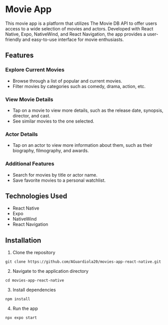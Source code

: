 # Movie App
This movie app is a platform that utilizes The Movie DB API to offer users access to a wide selection of movies and actors. Developed with React Native, Expo, NativeWind, and React Navigation, the app provides a user-friendly and easy-to-use interface for movie enthusiasts.

## Features
### Explore Current Movies
* Browse through a list of popular and current movies.
* Filter movies by categories such as comedy, drama, action, etc.

### View Movie Details
* Tap on a movie to view more details, such as the release date, synopsis, director, and cast.
* See similar movies to the one selected.

### Actor Details
* Tap on an actor to view more information about them, such as their biography, filmography, and awards.

### Additional Features
* Search for movies by title or actor name.
* Save favorite movies to a personal watchlist.

## Technologies Used
* React Native
* Expo
* NativeWind
* React Navigation

## Installation

1. Clone the repository
```
git clone https://github.com/AGuardiola20/movies-app-react-native.git
```
2. Navigate to the application directory
```
cd movies-app-react-native
```

3. Install dependencies
```
npm install
```

4. Run the app
```
npx expo start
```

